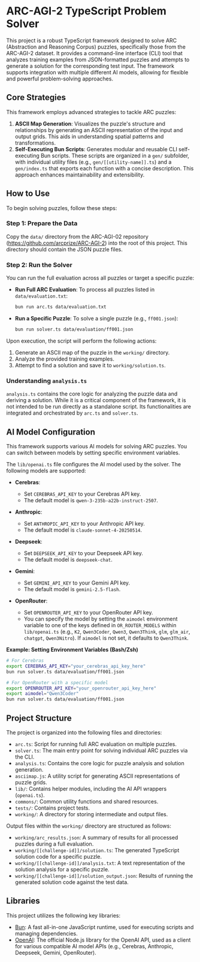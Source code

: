 # ARC-AGI-2 TypeScript Problem Solver

This project is a robust TypeScript framework designed to solve ARC (Abstraction and Reasoning Corpus) puzzles, specifically those from the ARC-AGI-2 dataset. It provides a command-line interface (CLI) tool that analyzes training examples from JSON-formatted puzzles and attempts to generate a solution for the corresponding test input. The framework supports integration with multiple different AI models, allowing for flexible and powerful problem-solving approaches.

## Core Strategies

This framework employs advanced strategies to tackle ARC puzzles:

1.  **ASCII Map Generation**: Visualizes the puzzle's structure and relationships by generating an ASCII representation of the input and output grids. This aids in understanding spatial patterns and transformations.
2.  **Self-Executing Bun Scripts**: Generates modular and reusable CLI self-executing Bun scripts. These scripts are organized in a `gen/` subfolder, with individual utility files (e.g., `gen/[[utility-name]].ts`) and a `gen/index.ts` that exports each function with a concise description. This approach enhances maintainability and extensibility.

## How to Use

To begin solving puzzles, follow these steps:

### Step 1: Prepare the Data

Copy the `data/` directory from the ARC-AGI-02 repository (https://github.com/arcprize/ARC-AGI-2) into the root of this project. This directory should contain the JSON puzzle files.

### Step 2: Run the Solver

You can run the full evaluation across all puzzles or target a specific puzzle:

*   **Run Full ARC Evaluation**: To process all puzzles listed in `data/evaluation.txt`:
    ```bash
    bun run arc.ts data/evaluation.txt
    ```

*   **Run a Specific Puzzle**: To solve a single puzzle (e.g., `ff001.json`):
    ```bash
    bun run solver.ts data/evaluation/ff001.json
    ```

Upon execution, the script will perform the following actions:
1.  Generate an ASCII map of the puzzle in the `working/` directory.
2.  Analyze the provided training examples.
3.  Attempt to find a solution and save it to `working/solution.ts`.

### Understanding `analysis.ts`

`analysis.ts` contains the core logic for analyzing the puzzle data and deriving a solution. While it is a critical component of the framework, it is not intended to be run directly as a standalone script. Its functionalities are integrated and orchestrated by `arc.ts` and `solver.ts`.

## AI Model Configuration

This framework supports various AI models for solving ARC puzzles. You can switch between models by setting specific environment variables.

The `lib/openai.ts` file configures the AI model used by the solver. The following models are supported:

*   **Cerebras**:
    *   Set `CEREBRAS_API_KEY` to your Cerebras API key.
    *   The default model is `qwen-3-235b-a22b-instruct-2507`.

*   **Anthropic**:
    *   Set `ANTHROPIC_API_KEY` to your Anthropic API key.
    *   The default model is `claude-sonnet-4-20250514`.

*   **Deepseek**:
    *   Set `DEEPSEEK_API_KEY` to your Deepseek API key.
    *   The default model is `deepseek-chat`.

*   **Gemini**:
    *   Set `GEMINI_API_KEY` to your Gemini API key.
    *   The default model is `gemini-2.5-flash`.

*   **OpenRouter**:
    *   Set `OPENROUTER_API_KEY` to your OpenRouter API key.
    *   You can specify the model by setting the `aimodel` environment variable to one of the keys defined in `OR_ROUTER_MODELS` within `lib/openai.ts` (e.g., `K2`, `Qwen3Coder`, `Qwen3`, `Qwen3Think`, `glm`, `glm_air`, `chatgpt`, `Qwen3Nitro`). If `aimodel` is not set, it defaults to `Qwen3Think`.

**Example: Setting Environment Variables (Bash/Zsh)**

```bash
# For Cerebras
export CEREBRAS_API_KEY="your_cerebras_api_key_here"
bun run solver.ts data/evaluation/ff001.json

# For OpenRouter with a specific model
export OPENROUTER_API_KEY="your_openrouter_api_key_here"
export aimodel="Qwen3Coder"
bun run solver.ts data/evaluation/ff001.json
```

## Project Structure

The project is organized into the following files and directories:

*   `arc.ts`: Script for running full ARC evaluation on multiple puzzles.
*   `solver.ts`: The main entry point for solving individual ARC puzzles via the CLI.
*   `analysis.ts`: Contains the core logic for puzzle analysis and solution generation.
*   `asciimap.js`: A utility script for generating ASCII representations of puzzle grids.
*   `lib/`: Contains helper modules, including the AI API wrappers (`openai.ts`).
*   `commons/`: Common utility functions and shared resources.
*   `tests/`: Contains project tests.
*   `working/`: A directory for storing intermediate and output files.

Output files within the `working/` directory are structured as follows:

*   `working/arc_results.json`: A summary of results for all processed puzzles during a full evaluation.
*   `working/[[challenge-id]]/solution.ts`: The generated TypeScript solution code for a specific puzzle.
*   `working/[[challenge-id]]/analysis.txt`: A text representation of the solution analysis for a specific puzzle.
*   `working/[[challenge-id]]/solution_output.json`: Results of running the generated solution code against the test data.

## Libraries

This project utilizes the following key libraries:

*   [Bun](https://bun.sh): A fast all-in-one JavaScript runtime, used for executing scripts and managing dependencies.
*   [OpenAI](https://www.npmjs.com/package/openai): The official Node.js library for the OpenAI API, used as a client for various compatible AI model APIs (e.g., Cerebras, Anthropic, Deepseek, Gemini, OpenRouter).

